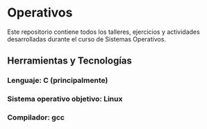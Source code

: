 # Operativos

Este repositorio contiene todos los talleres, ejercicios y actividades desarrolladas durante el curso de Sistemas Operativos.

## Herramientas y Tecnologías
### Lenguaje: C (principalmente)
### Sistema operativo objetivo: Linux
### Compilador: gcc
